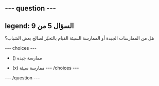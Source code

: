 --- question ---
---
legend: السؤال 5 من 9
---

هل من الممارسات الجيدة أو الممارسة السيئة القيام بالتحيّز لصالح بعض الشباب؟

--- choices ---
- () ممارسة جيدة

- (x) ممارسة سيئة --- /choices ---

--- /question ---
